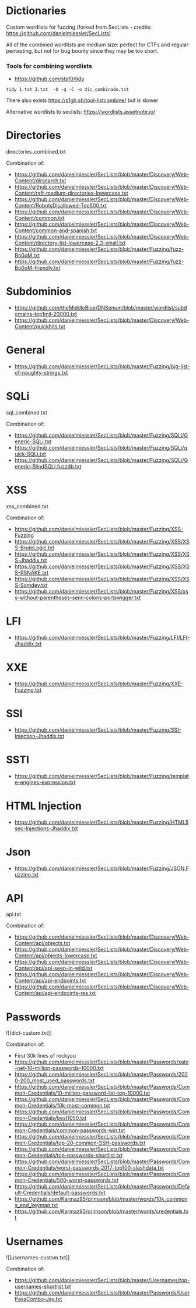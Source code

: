 # Dictionaries
Custom wordlists for fuzzing (forked from SecLists - credits: https://github.com/danielmiessler/SecLists)

All of the combined wordlists are medium size: perfect for CTFs and regular pentesting, but not for bug bounty since they may be too short.



### Tools for combining wordlists
+ https://github.com/sts10/tidy

```shell
tidy 1.txt 2.txt  -O -q -C -o dic_combinado.txt
```

There also exists https://s1gh.sh/tool-listcombine/ but is slower


Alternative wordlists to seclists:
https://wordlists.assetnote.io/


# Directories


directories_combined.txt


Combination of:
+ https://github.com/danielmiessler/SecLists/blob/master/Discovery/Web-Content/dirsearch.txt
+ https://github.com/danielmiessler/SecLists/blob/master/Discovery/Web-Content/raft-medium-directories-lowercase.txt
+ https://github.com/danielmiessler/SecLists/blob/master/Discovery/Web-Content/RobotsDisallowed-Top500.txt
+ https://github.com/danielmiessler/SecLists/blob/master/Discovery/Web-Content/common.txt
+ https://github.com/danielmiessler/SecLists/blob/master/Discovery/Web-Content/common-and-spanish.txt
+ https://github.com/danielmiessler/SecLists/blob/master/Discovery/Web-Content/directory-list-lowercase-2.3-small.txt
+ https://github.com/danielmiessler/SecLists/blob/master/Fuzzing/fuzz-Bo0oM.txt
+ https://github.com/danielmiessler/SecLists/blob/master/Fuzzing/fuzz-Bo0oM-friendly.txt




# Subdominios

+ https://github.com/theMiddleBlue/DNSenum/blob/master/wordlist/subdomains-top1mil-20000.txt
+ https://github.com/danielmiessler/SecLists/blob/master/Discovery/Web-Content/quickhits.txt

# General
+ https://github.com/danielmiessler/SecLists/blob/master/Fuzzing/big-list-of-naughty-strings.txt

# SQLi
sql_combined.txt

Combination of:
+ https://github.com/danielmiessler/SecLists/blob/master/Fuzzing/SQLi/Generic-SQLi.txt
+ https://github.com/danielmiessler/SecLists/blob/master/Fuzzing/SQLi/quick-SQLi.txt
+ https://github.com/danielmiessler/SecLists/blob/master/Fuzzing/SQLi/Generic-BlindSQLi.fuzzdb.txt



# XSS

xss_combined.txt

Combination of:
+ https://github.com/danielmiessler/SecLists/blob/master/Fuzzing/XSS-Fuzzing
+ https://github.com/danielmiessler/SecLists/blob/master/Fuzzing/XSS/XSS-BruteLogic.txt
+ https://github.com/danielmiessler/SecLists/blob/master/Fuzzing/XSS/XSS-Jhaddix.txt
+ https://github.com/danielmiessler/SecLists/blob/master/Fuzzing/XSS/XSS-RSNAKE.txt
+ https://github.com/danielmiessler/SecLists/blob/master/Fuzzing/XSS/XSS-Somdev.txt
+ https://github.com/danielmiessler/SecLists/blob/master/Fuzzing/XSS/xss-without-parentheses-semi-colons-portswigger.txt


# LFI
+ https://github.com/danielmiessler/SecLists/blob/master/Fuzzing/LFI/LFI-Jhaddix.txt


# XXE
+ https://github.com/danielmiessler/SecLists/blob/master/Fuzzing/XXE-Fuzzing.txt

# SSI
+ https://github.com/danielmiessler/SecLists/blob/master/Fuzzing/SSI-Injection-Jhaddix.txt


# SSTI
+ https://github.com/danielmiessler/SecLists/blob/master/Fuzzing/template-engines-expression.txt


# HTML Injection
+ https://github.com/danielmiessler/SecLists/blob/master/Fuzzing/HTML5sec-Injections-Jhaddix.txt


# Json
+ https://github.com/danielmiessler/SecLists/blob/master/Fuzzing/JSON.Fuzzing.txt

# API

api.txt

Combination of:
+ https://github.com/danielmiessler/SecLists/blob/master/Discovery/Web-Content/api/objects.txt
+ https://github.com/danielmiessler/SecLists/blob/master/Discovery/Web-Content/api/objects-lowercase.txt
+ https://github.com/danielmiessler/SecLists/blob/master/Discovery/Web-Content/api/api-seen-in-wild.txt
+ https://github.com/danielmiessler/SecLists/blob/master/Discovery/Web-Content/api/api-endpoints.txt
+ https://github.com/danielmiessler/SecLists/blob/master/Discovery/Web-Content/api/api-endpoints-res.txt







# Passwords

![[dict-custom.txt]]

Combination of:
+ First 30k lines of rockyou
+ https://github.com/danielmiessler/SecLists/blob/master/Passwords/xato-net-10-million-passwords-10000.txt
+ https://github.com/danielmiessler/SecLists/blob/master/Passwords/2020-200_most_used_passwords.txt
+ https://github.com/danielmiessler/SecLists/blob/master/Passwords/Common-Credentials/10-million-password-list-top-10000.txt
+ https://github.com/danielmiessler/SecLists/blob/master/Passwords/Common-Credentials/10k-most-common.txt
+ https://github.com/danielmiessler/SecLists/blob/master/Passwords/Common-Credentials/best1050.txt
+ https://github.com/danielmiessler/SecLists/blob/master/Passwords/Common-Credentials/common-passwords-win.txt
+ https://github.com/danielmiessler/SecLists/blob/master/Passwords/Common-Credentials/top-20-common-SSH-passwords.txt
+ https://github.com/danielmiessler/SecLists/blob/master/Passwords/Common-Credentials/top-passwords-shortlist.txt
+ https://github.com/danielmiessler/SecLists/blob/master/Passwords/Common-Credentials/worst-passwords-2017-top100-slashdata.txt
+ https://github.com/danielmiessler/SecLists/blob/master/Passwords/Common-Credentials/500-worst-passwords.txt
+ https://github.com/danielmiessler/SecLists/blob/master/Passwords/Default-Credentials/default-passwords.txt
+ https://github.com/Karmaz95/crimson/blob/master/words/10k_commons_and_keymap.txt
+ https://github.com/Karmaz95/crimson/blob/master/words/credentials.txt




# Usernames

![[usernames-custom.txt]]

Combination of:
+ https://github.com/danielmiessler/SecLists/blob/master/Usernames/top-usernames-shortlist.txt
+ https://github.com/danielmiessler/SecLists/blob/master/Passwords/UserPassCombo-Jay.txt



